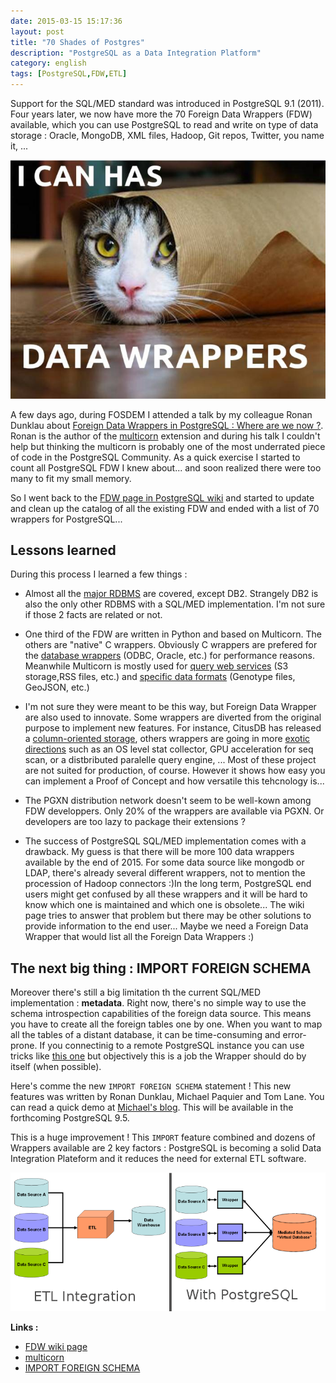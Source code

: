 ```yaml
---
date: 2015-03-15 15:17:36 
layout: post
title: "70 Shades of Postgres"
description: "PostgreSQL as a Data Integration Platform"
category: english
tags: [PostgreSQL,FDW,ETL]
---
```


Support for the SQL/MED standard was introduced in PostgreSQL 9.1 (2011). Four years later, we now have more the 70 Foreign Data Wrappers (FDW) available, 
which you can use PostgreSQL to read and write on type of data storage : Oracle, MongoDB, XML files, Hadoop, Git repos, Twitter, you name it, ...

<!-- More -->

![](https://raw.githubusercontent.com/daamien/blog/gh-pages/_images/catwrap.jpg)

A few days ago, during FOSDEM I attended a talk by my colleague Ronan Dunklau about [Foreign Data Wrappers in PostgreSQL : Where are we now ?](https://fosdem.org/2015/schedule/event/foreign_data_wrappers_in_postgresql_where_are_we_now/). Ronan is the author of the [multicorn](http://multicorn.org/) extension and during his talk I couldn't 
help but thinking the multicorn is probably one of the most underrated piece of code in the PostgreSQL Community. As a quick exercise I started to count all PostgreSQL FDW 
I knew about... and soon realized there were too many to fit my small memory.

So I went back to the [FDW page in PostgreSQL wiki](https://wiki.postgresql.org/wiki/FDW?nocache=1) and started to update and clean up the catalog of all the existing FDW 
and ended with a list of 70 wrappers for PostgreSQL... 


## Lessons learned 

During this process I learned a few things :

* Almost all the [major RDBMS](https://wiki.postgresql.org/wiki/FDW#Specific_SQL_Database_Wrappers) are covered, except DB2. Strangely DB2 is also the only other RDBMS with a SQL/MED implementation. 
I'm not sure if those 2 facts are related or not.

* One third of the FDW are written in Python and based on Multicorn. The others are "native" C wrappers. Obviously C wrappers are prefered for 
the [database wrappers](https://wiki.postgresql.org/wiki/FDW#Specific_SQL_Database_Wrappers) (ODBC, Oracle, etc.) for performance reasons. Meanwhile Multicorn is mostly used for [query web services](https://wiki.postgresql.org/wiki/FDW#Generic_Web_Wrappers) (S3 storage,RSS files, etc.) and [specific data formats](https://wiki.postgresql.org/wiki/FDW#Scientific_Wrappers) (Genotype files, GeoJSON, etc.) 

* I'm not sure they were meant to be this way, but Foreign Data Wrapper are also used to innovate. Some wrappers are diverted from the original purpose to implement new features. For instance, CitusDB has released a [column-oriented storage](https://wiki.postgresql.org/wiki/FDW#Column-Oriented_Wrappers), others wrappers are going in more [exotic directions](https://wiki.postgresql.org/wiki/FDW#Exotic_Wrappers) such as an OS level stat collector, GPU acceleration for seq scan, or a distbributed paralelle query engine, ... Most of these project are not suited for production, of course. However it shows how easy you can implement a Proof of Concept and how versatile this tehcnology is...

* The PGXN distribution network doesn't seem to be well-kown among FDW developpers. Only 20% of the wrappers are available via PGXN. 
Or developers are too lazy to package their extensions ?

* The success of PostgreSQL SQL/MED implementation comes with a drawback. My guess is that there will be more 100 data wrappers available by the end of 2015. For some data source like mongodb or LDAP, there's already several different wrappers, not to mention the procession of Hadoop connectors :)In the long term, PostgreSQL end users might get confused by all these wrappers and it will be hard to know which one is maintained and which one is obsolete... The wiki page tries to answer that problem but there may be other solutions to provide information to the end user... Maybe we need a Foreign Data Wrapper that would list all the Foreign Data Wrappers :) 


## The next big thing : IMPORT FOREIGN SCHEMA 

Moreover there's still a big limitation th the current SQL/MED implementation : **metadata**. Right now, there's no simple way to use the schema introspection capabilities of the foreign data source. This means you have to create all the foreign tables one by one. When you want to map all the tables of a distant database, it can be time-consuming and error-prone. If you connectinig to a remote PostgreSQL instance you can use tricks like [this one](https://news.ycombinator.com/item?id=8027472) but objectively this is a job the Wrapper should do by itself (when possible).

Here's comme the new ``IMPORT FOREIGN SCHEMA`` statement ! This new features was written by Ronan Dunklau, Michael Paquier and Tom Lane. You can read a quick demo at [Michael's blog](http://michael.otacoo.com/postgresql-2/postgres-9-5-feature-highlight-import-foreign-schema/). This will be available in the forthcoming PostgreSQL 9.5.

This is a huge improvement ! This ``IMPORT`` feature combined and dozens of Wrappers available are 2 key factors : PostgreSQL is becoming a solid Data Integration Plateform and it reduces the need for external ETL software. 

![PostgreSQL as a Data Integration Plateform](https://raw.githubusercontent.com/daamien/blog/gh-pages/_images/800px-Dataintegration.png)

**Links :**

* [FDW wiki page](https://wiki.postgresql.org/wiki/FDW?nocache=1)
* [multicorn](http://multicorn.org/)
* [IMPORT FOREIGN SCHEMA](http://www.postgresql.org/docs/devel/static/sql-importforeignschema.html)


